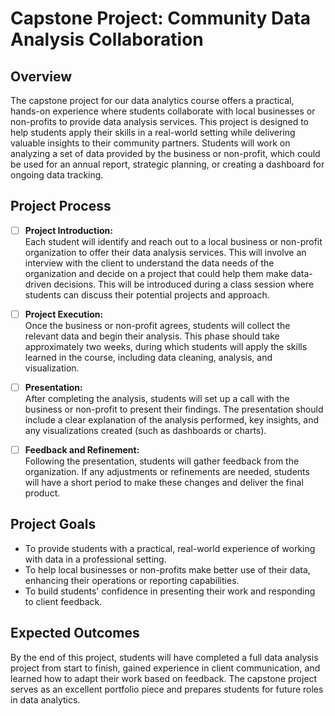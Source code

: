 # Capstone Project: Community Data Analysis Collaboration

## Overview

The capstone project for our data analytics course offers a practical, hands-on experience where students collaborate with local businesses or non-profits to provide data analysis services. This project is designed to help students apply their skills in a real-world setting while delivering valuable insights to their community partners. Students will work on analyzing a set of data provided by the business or non-profit, which could be used for an annual report, strategic planning, or creating a dashboard for ongoing data tracking.

## Project Process

  - [ ] **Project Introduction:**  
   Each student will identify and reach out to a local business or non-profit organization to offer their data analysis services. This will involve an interview with the client to understand the data needs of the organization and decide on a project that could help them make data-driven decisions. This will be introduced during a class session where students can discuss their potential projects and approach.

  - [ ]  **Project Execution:**  
   Once the business or non-profit agrees, students will collect the relevant data and begin their analysis. This phase should take approximately two weeks, during which students will apply the skills learned in the course, including data cleaning, analysis, and visualization.

- [ ]  **Presentation:**  
   After completing the analysis, students will set up a call with the business or non-profit to present their findings. The presentation should include a clear explanation of the analysis performed, key insights, and any visualizations created (such as dashboards or charts).

- [ ]  **Feedback and Refinement:**  
   Following the presentation, students will gather feedback from the organization. If any adjustments or refinements are needed, students will have a short period to make these changes and deliver the final product.

## Project Goals

- To provide students with a practical, real-world experience of working with data in a professional setting.
- To help local businesses or non-profits make better use of their data, enhancing their operations or reporting capabilities.
- To build students' confidence in presenting their work and responding to client feedback.

## Expected Outcomes

By the end of this project, students will have completed a full data analysis project from start to finish, gained experience in client communication, and learned how to adapt their work based on feedback. The capstone project serves as an excellent portfolio piece and prepares students for future roles in data analytics.
